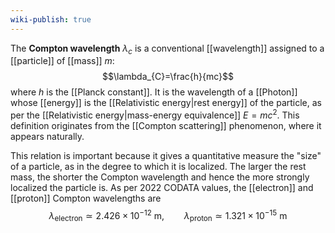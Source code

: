```yaml
---
wiki-publish: true
---
```

The **Compton wavelength** $\lambda_{c}$ is a conventional [[wavelength]] assigned to a [[particle]] of [[mass]] $m$:
$$\lambda_{C}=\frac{h}{mc}$$
where $h$ is the [[Planck constant]]. It is the wavelength of a [[Photon]] whose [[energy]] is the [[Relativistic energy|rest energy]] of the particle, as per the [[Relativistic energy|mass-energy equivalence]] $E=mc^{2}$. This definition originates from the [[Compton scattering]] phenomenon, where it appears naturally.

This relation is important because it gives a quantitative measure the "size" of a particle, as in the degree to which it is localized. The larger the rest mass, the shorter the Compton wavelength and hence the more strongly localized the particle is. As per 2022 CODATA values, the [[electron]] and [[proton]] Compton wavelengths are
$$\lambda_{\text{electron}}\simeq 2.426\times 10^{-12}\text{ m},\qquad\lambda_{\text{proton}}\simeq1.321\times10^{-15}\text{ m}$$
